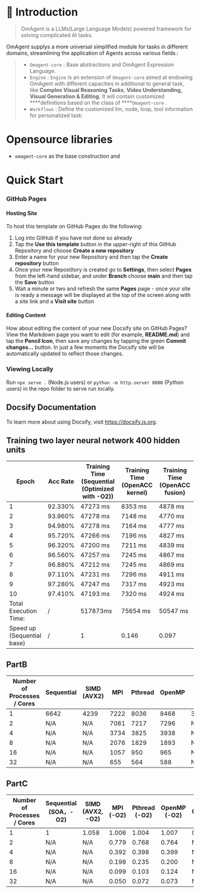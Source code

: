 # 📖 Introduction

> OmAgent is a LLMs(Large Language Models) powered framework for solving complicated AI tasks. 

OmAgent supplys a more universal simplified module for tasks in different domains, streamlining the application of Agents across various fields.:
> 
> - `Omagent-core` : Base abstractions and OmAgent Expression Language.
> - `Engine` : `Engine` is an extension of  `Omagent-core` aimed at endowing OmAgent with different capacities in additional to general task, like **Complex Visual Reasoning Tasks**, **Video Understanding, Visual Generation & Editing.**  It will contain customized ****definitions based on the class of ****`Omagent-core` .
> - `Workflows` : Define the customized llm, node, loop, tool information for personalized task.

# Opensource libraries

- `omagent-core` as the base construction and 




# Quick Start


### GitHub Pages

#### Hosting Site

To host this template on GitHub Pages do the following:  

1. Log into GitHub if you have not done so already
2. Tap the **Use this template** button in the upper-right of this GitHub Repository and choose **Create a new repository**
3. Enter a name for your new Repository and then tap the **Create repository** button
4. Once your new Repostitory is created go to **Settings**, then select **Pages** from the left-hand sidebar, and under **Branch** choose **main** and then tap the **Save** button
5. Wait a minute or two and refresh the same **Pages** page - once your site is ready a message will be displayed at the top of the screen along with a site link and a **Visit site** button

#### Editing Content

How about editing the content of your new Docsify site on GitHub Pages? View the Markdown page you want to edit (for example, **README.md**) and tap the **Pencil Icon**, then save any changes by tapping the green **Commit changes...** button. In just a few moments the Docsify site will be automatically updated to reflect those changes.

### Viewing Locally 
Run `npx serve .` (Node.js users) or `python -m http.server 8000` (Python users) in the repo folder to serve run locally.

## Docsify Documentation

To learn more about using Docsify, visit https://docsify.js.org.

## Training two layer neural network 400 hidden units

| Epoch | Acc Rate | Training Time (Sequential (Optimized with -O2))| Training Time (OpenACC kernel)| Training Time (OpenACC fusion) |
|-------|----------|---------------|---------------|---------------|
|     1 |   92.330%  |  47273 ms  |   8353 ms  |   4878 ms  | 
|     2 |   93.960%  | 47278 ms  |   7148 ms  |   4770 ms  | 
|     3 |   94.980%  | 47278 ms  |   7164 ms  |   4777 ms  | 
|     4 |   95.720%  | 47266 ms  |   7196 ms  |   4827 ms  | 
|     5 |   96.320%  | 47200 ms  |   7211 ms  |   4839 ms  |
|     6 |   96.560%  | 47257 ms  |   7245 ms  |   4867 ms  |  
|     7 |   96.880%  | 47212 ms  |   7245 ms  |   4869 ms  | 
|     8 |   97.110%  | 47231 ms  |   7296 ms  |   4911 ms  | 
|     9 |   97.280%  | 47247 ms  |   7317 ms  |   4923 ms  | 
|    10 |   97.410%  |  47193 ms  |   7320 ms  |   4924 ms  | 
| Total Execution Time: |  / | 517873ms   |   75654 ms  |   50547 ms   |    
| Speed up (Sequential base) |    /  |  1  | 0.146  |  0.097  |

## PartB
| Number of Processes / Cores | Sequential | SIMD (AVX2) | MPI  | Pthread | OpenMP | CUDA | OpenACC |
|-----------------------------|------------|-------------|------|---------|--------|------|---------|
| 1                           | 6642       | 4239        | 7222 | 8036    | 8468   | 31.1593   | 23      |
| 2                           | N/A        | N/A         | 7081 | 7217    | 7296   | N/A  | N/A     |
| 4                           | N/A        | N/A         | 3734 | 3825    | 3938   | N/A  | N/A     |
| 8                           | N/A        | N/A         | 2076 | 1829    | 1893   | N/A  | N/A     |
| 16                          | N/A        | N/A         | 1057 | 950     | 965   | N/A  | N/A     |
| 32                          | N/A        | N/A         | 655  | 564     | 588    | N/A  | N/A     |




## PartC
| Number of Processes / Cores | Sequential (SOA，-O2) |  SIMD (AVX2, -O2) | MPI (-O2)  | Pthread (-O2) | OpenMP (-O2) | CUDA | OpenACC |
|-----------------------------|------------------|-------------------|------------|---------------|--------------|------|---------|
| 1                           | 1             | 1.058              | 1.006       | 1.004          | 1.007         | 0.002 | 0.001      |
| 2                           | N/A              | N/A               | 0.779       | 0.768          | 0.764         | N/A  | N/A     |
| 4                           | N/A              | N/A               | 0.392       | 0.398          | 0.399         | N/A  | N/A     |
| 8                           | N/A              | N/A               | 0.198        | 0.235           | 0.200          | N/A  | N/A     |
| 16                          | N/A              | N/A               | 0.099        | 0.103           | 0.124          | N/A  | N/A     |
| 32                          | N/A              | N/A               | 0.050        | 0.072           | 0.073          | N/A  | N/A     |
